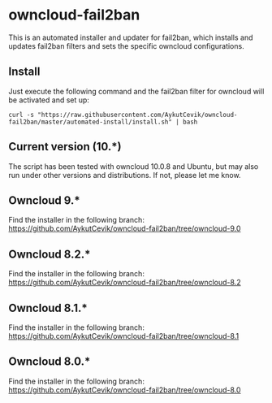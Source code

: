 # owncloud-fail2ban

This is an automated installer and updater for fail2ban, which installs and updates fail2ban filters and sets the specific owncloud configurations.

## Install
Just execute the following command and the fail2ban filter for owncloud will be activated and set up:

```curl -s "https://raw.githubusercontent.com/AykutCevik/owncloud-fail2ban/master/automated-install/install.sh" | bash```

## Current version (10.*)
The script has been tested with owncloud 10.0.8 and Ubuntu, but may also run under other versions and distributions. If not, please let me know.

## Owncloud 9.*
Find the installer in the following branch: https://github.com/AykutCevik/owncloud-fail2ban/tree/owncloud-9.0

## Owncloud 8.2.*
Find the installer in the following branch: https://github.com/AykutCevik/owncloud-fail2ban/tree/owncloud-8.2

## Owncloud 8.1.*
Find the installer in the following branch: https://github.com/AykutCevik/owncloud-fail2ban/tree/owncloud-8.1

## Owncloud 8.0.*
Find the installer in the following branch: https://github.com/AykutCevik/owncloud-fail2ban/tree/owncloud-8.0